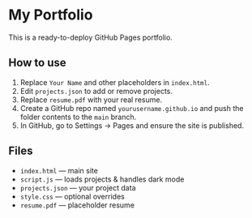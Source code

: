 # My Portfolio

This is a ready-to-deploy GitHub Pages portfolio.

## How to use

1. Replace `Your Name` and other placeholders in `index.html`.
2. Edit `projects.json` to add or remove projects.
3. Replace `resume.pdf` with your real resume.
4. Create a GitHub repo named `yourusername.github.io` and push the folder contents to the `main` branch.
5. In GitHub, go to Settings → Pages and ensure the site is published.

## Files
- `index.html` — main site
- `script.js` — loads projects & handles dark mode
- `projects.json` — your project data
- `style.css` — optional overrides
- `resume.pdf` — placeholder resume
